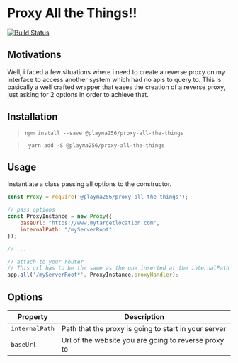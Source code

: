 # Proxy All the Things!!

[![Build Status](https://travis-ci.org/PlayMa256/proxy-all-the-things.svg?branch=master)](https://travis-ci.org/PlayMa256/proxy-all-the-things)

## Motivations
Well, i faced a few situations where i need to create a reverse proxy on my interface to access another system which had no apis to query to. This is basically a well crafted wrapper that eases the creation of a reverse proxy, just asking for 2 options in order to achieve that.

## Installation
> `npm install --save @playma256/proxy-all-the-things` 

>` yarn add -S @playma256/proxy-all-the-things` 

## Usage
Instantiate a class passing all options to the constructor.

```js
const Proxy = require('@playma256/proxy-all-the-things');

// pass options
const ProxyInstance = new Proxy({
	baseUrl: "https://www.mytargetlocation.com",
	internalPath: "/myServerRoot"
});

// ...

// attach to your router
// This url has to be the same as the one inserted at the internalPath option
app.all('/myServerRoot*', ProxyInstance.proxyHandler);
```

## Options

| Property | Description |
|----------|-------------|
| `internalPath` | Path that the proxy is going to start in your server |
| `baseUrl` | Url of the website you are going to reverse proxy to |